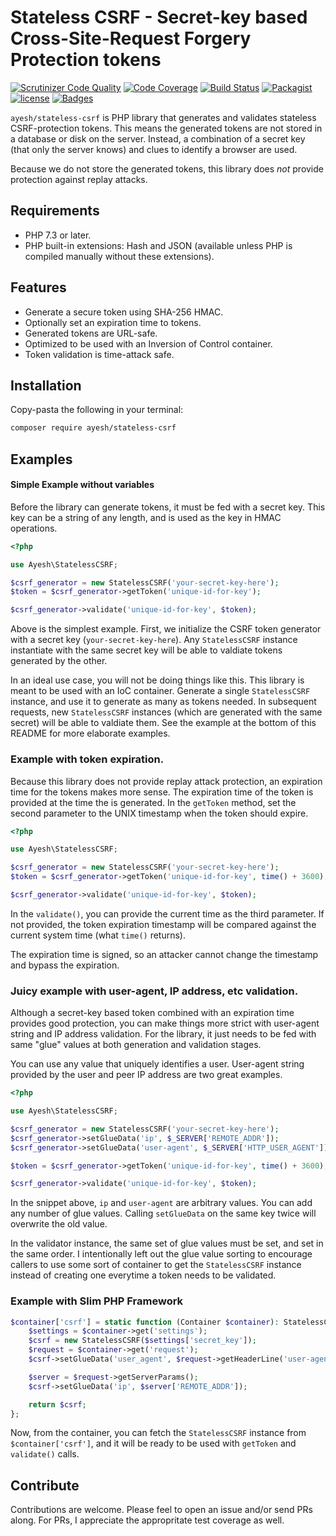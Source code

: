 # Stateless CSRF - Secret-key based Cross-Site-Request Forgery Protection tokens

[![Scrutinizer Code Quality](https://scrutinizer-ci.com/g/Ayesh/StatelessCSRF/badges/quality-score.png?b=master)](https://scrutinizer-ci.com/g/Ayesh/StatelessCSRF/?branch=master)  [![Code Coverage](https://scrutinizer-ci.com/g/Ayesh/StatelessCSRF/badges/coverage.png?b=master)](https://scrutinizer-ci.com/g/Ayesh/StatelessCSRF/?branch=master)  [![Build Status](https://scrutinizer-ci.com/g/Ayesh/StatelessCSRF/badges/build.png?b=master)](https://scrutinizer-ci.com/g/Ayesh/StatelessCSRF/build-status/master)  [![Packagist](https://img.shields.io/packagist/v/ayesh/stateless-csrf.svg)](https://packagist.org/packages/ayesh/stateless-csrf) [![license](https://img.shields.io/github/license/Ayesh/StatelessCSRF.svg)](https://github.com/Ayesh/StatelessCSRF) [![Badges](https://img.shields.io/badge/badges-too_many-brightgreen.svg?style=flat)]()

`ayesh/stateless-csrf` is PHP library that generates and validates stateless CSRF-protection tokens. This means the generated tokens are not stored in a database or disk on the server. Instead, a combination of a secret key (that only the server knows) and clues to identify a browser are used.

Because we do not store the generated tokens, this library does _not_ provide protection against replay attacks.

## Requirements
 - PHP 7.3 or later. 
 - PHP built-in extensions: Hash and JSON (available unless PHP is compiled manually without these extensions). 
 
## Features
 - Generate a secure token using SHA-256 HMAC. 
 - Optionally set an expiration time to tokens. 
 - Generated tokens are URL-safe. 
 - Optimized to be used with an Inversion of Control container. 
 - Token validation is time-attack safe.


## Installation

Copy-pasta the following in your terminal:
```bash
composer require ayesh/stateless-csrf
```
## Examples
#### Simple Example without variables

Before the library can generate tokens, it must be fed with a secret key. This key can be a string of any length, and is used as the key in HMAC operations. 

```php
<?php 

use Ayesh\StatelessCSRF;

$csrf_generator = new StatelessCSRF('your-secret-key-here');
$token = $csrf_generator->getToken('unique-id-for-key');

$csrf_generator->validate('unique-id-for-key', $token);
```

Above is the simplest example. First, we initialize the CSRF token generator with a secret key (`your-secret-key-here`). Any `StatelessCSRF` instance instantiate with the same secret key will be able to valdiate tokens generated by the other.  

In an ideal use case, you will not be doing things like this. This library is meant to be used with an IoC container. Generate a single `StatelessCSRF` instance, and use it to generate as many as tokens needed. In subsequent requests, new `StatelessCSRF` instances (which are generated with the same secret) will be able to valdiate them. See the example at the bottom of this README for more elaborate examples. 

### Example with token expiration.

Because this library does not provide replay attack protection, an expiration time for the tokens makes more sense. The expiration time of the token is provided at the time the is generated. In the `getToken` method, set the second parameter to the UNIX timestamp when the token should expire.

```php
<?php 

use Ayesh\StatelessCSRF;

$csrf_generator = new StatelessCSRF('your-secret-key-here');
$token = $csrf_generator->getToken('unique-id-for-key', time() + 3600); // Expires in an hour.

$csrf_generator->validate('unique-id-for-key', $token);
```
In the `validate()`, you can provide the current time as the third parameter. If not provided, the token expiration timestamp will be compared against the current system time (what `time()` returns). 

The expiration time is signed, so an attacker cannot change the timestamp and bypass the expiration.

### Juicy example with user-agent, IP address, etc validation. 

Although a secret-key based token combined with an expiration time provides good protection, you can make things more strict with user-agent string and IP address validation. For the library, it just needs to be fed with same "glue" values at both generation and validation stages. 

You can use any value that uniquely identifies a user. User-agent string provided by the user and peer IP address are two great examples. 

```php
<?php 

use Ayesh\StatelessCSRF;

$csrf_generator = new StatelessCSRF('your-secret-key-here');
$csrf_generator->setGlueData('ip', $_SERVER['REMOTE_ADDR']);
$csrf_generator->setGlueData('user-agent', $_SERVER['HTTP_USER_AGENT']);

$token = $csrf_generator->getToken('unique-id-for-key', time() + 3600); // Expires in an hour.

$csrf_generator->validate('unique-id-for-key', $token);
```

In the snippet above, `ip` and `user-agent` are arbitrary values. You can add any number of glue values. Calling `setGlueData` on the same key twice will overwrite the old value. 

In the validator instance, the same set of glue values must be set, and set in the same order. I intentionally left out the glue value sorting to encourage callers to use some sort of container to get the `StatelessCSRF` instance instead of creating one everytime a token needs to be validated. 

### Example with Slim PHP Framework
```php
$container['csrf'] = static function (Container $container): StatelessCSRF {
	$settings = $container->get('settings');
	$csrf = new StatelessCSRF($settings['secret_key']);
	$request = $container->get('request');
	$csrf->setGlueData('user_agent', $request->getHeaderLine('user-agent'));

	$server = $request->getServerParams();
	$csrf->setGlueData('ip', $server['REMOTE_ADDR']);

	return $csrf;
};
```

Now, from the container, you can fetch the `StatelessCSRF` instance from `$container['csrf']`, and it will be ready to be used with `getToken` and `validate()` calls. 

## Contribute

Contributions are welcome. Please feel to open an issue and/or send PRs along. For PRs, I appreciate the appropritate test coverage as well.
